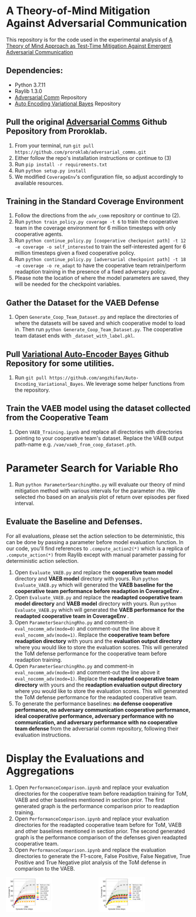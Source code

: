 # A Theory-of-Mind Mitigation Against Adversarial Communication
This repository is for the code used in the experimental analysis of [A Theory of Mind Approach as Test-Time Mitigation Against Emergent Adversarial Communication](https://arxiv.org/abs/2302.07176)

## Dependencies:
- Python 3.7.11
- Raylib 1.3.0
- [Adversarial Comm](https://github.com/proroklab/adversarial_comms) Repository
- [Auto Encoding Variational Bayes](https://github.com/angzhifan/Auto-Encoding_Variational_Bayes) Repository

## Pull the original [Adversarial Comms](https://github.com/proroklab/adversarial_comms) Github Pepository from Proroklab.

1. From your terminal, run `git pull https://github.com/proroklab/adversarial_comms.git`
2. Either follow the repo's installation instructions or continue to (3)
3. Run `pip install -r requirements.txt`
4. Run `python setup.py install`
5. We modified `CoverageEnv`'s configuration file, so adjust accordingly to available resources.

## Training in the Standard Coverage Environment
1. Follow the directions from the `adv_comm` repository or continue to (2).
2. Run `python train_policy.py coverage -t 6` to train the cooperative team in the coverage environment for 6 million timesteps with only cooperative agents.
3. Run `python continue_policy.py [cooperative checkpoint path] -t 12 -e coverage -o self_interested` to train the self-interested agent for 6 million timesteps given a fixed cooperative policy.
4. Run `python continue_policy.py [adversarial checkpoint path] -t 18 -e coverage -o re_adapt` to have the cooperative team retrain/perform readaption training in the presence of a fixed adversary policy.
5. Please note the location of where the model parameters are saved, they will be needed for the checkpoint variables.

## Gather the Dataset for the VAEB Defense
1. Open `Generate_Coop_Team_Dataset.py` and replace the directories of where the datasets will be saved and which cooperative model to load in. Then run `python Generate_Coop_Team_Dataset.py`. The cooperative team dataset ends with `_dataset_with_label.pkl`.

## Pull [Variational Auto-Encoder Bayes](https://github.com/angzhifan/Auto-Encoding_Variational_Bayes) Github Repository for some utilities.
1. Run `git pull https://github.com/angzhifan/Auto-Encoding_Variational_Bayes`. We leverage some helper functions from the repository.

## Train the VAEB model using the dataset collected from the Cooperative Team
1. Open `VAEB_Training.ipynb` and replace all directories with directories pointing to your cooperative team's dataset. Replace the VAEB output path-name e.g. `/vae/vaeb_from_coop_dataset.pth`.

# Parameter Search for Variable Rho
1. Run `python ParameterSearchingRho.py` will evaluate our theory of mind mitigation method with various intervals for the parameter rho. We selected rho based on an analysis plot of return over episodes per fixed interval.

## Evaluate the Baseline and Defenses.
For all evaluations, please set the action selection to be deterministic, this can be done by passing a parameter before model evaluation function. In our code, you'll find references to `.compute_action2(*)` which is a replica of `.compute_action(*)` from Raylib except with manual parameter passing for deterministic action selection.
1. Open `Evaluate_VAEB.py` and replace the <b> cooperative team model</b> directory and <b> VAEB model</b> directory with yours. Run `python Evaluate_VAEB.py` which will generated the <b> VAEB baseline for the cooperative team performance before readaption in CoverageEnv </b>.
2. Open `Evaluate_VAEB.py` and replace the <b> readapted cooperative team model directory</b> and <b> VAEB model</b> directory with yours. Run `python Evaluate_VAEB.py` which will generated the <b> VAEB performance for the readapted cooperative team in CoverageEnv </b>.
3. Open `ParameterSearchingRho.py` and comment-in `eval_nocomm_adv(mode=0)` and comment-out the line above it `eval_nocomm_adv(mode=1)`. Replace the <b> cooperative team before readaption directory</b> with yours and the <b> evaluation output directory</b> where you would like to store the evaluation scores. This will generated the ToM defense performance for the cooperative team before readaption training.
3. Open `ParameterSearchingRho.py` and comment-in `eval_nocomm_adv(mode=0)` and comment-out the line above it `eval_nocomm_adv(mode=1)`. Replace the <b> readapted cooperative team directory</b> with yours and the <b> readaption evaluation output directory</b> where you would like to store the evaluation scores. This will generated the ToM defense performance for the readapted cooperative team.
4. To generate the performance baselines: <b> no defense cooperative performance, no adversary communication cooperative performance, ideal cooperative performance, adversary performance with no communication, and adversary performance with no cooperative team defense </b> from the adversarial comm repository, following their evaluation instructions.

# Display the Evaluations and Aggregations
1. Open `PerformanceComparison.ipynb` and replace your evaluation directories for the cooperative team before readaption training for ToM, VAEB and other baselines mentioned in section prior. The first generated graph is the performance comparison prior to readaption training.
2. Open `PerformanceComparison.ipynb` and replace your evaluation directories for the readapted cooperative team before for ToM, VAEB and other baselines mentioned in section prior. The second generated graph is the performance comparison of the defenses given readapted cooperative team.
3. Open `PerformanceComparison.ipynb` and replace the evaluation directories to generate the F1-score, False Positive, False Negative, True Positive and True Negative plot analysis of the ToM defense in comparison to the VAEB.



<p float="left">

</p>


<div style="display:flex">
     <div style="flex:1;padding-right:0px;">
            <img src="./out_2.png" width="50%" />
     </div>
     <div style="flex:1;padding-left:0px;">
            <img src="./out_readapt.png" width="50%" />
     </div>
</div>

